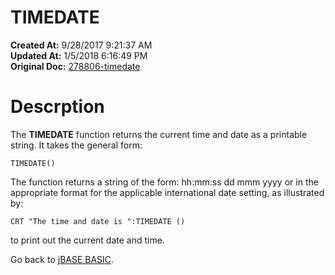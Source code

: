 # TIMEDATE

**Created At:** 9/28/2017 9:21:37 AM  
**Updated At:** 1/5/2018 6:16:49 PM  
**Original Doc:** [278806-timedate](https://docs.jbase.com/36868-jbase-basic/278806-timedate)  


# Descrption

The **TIMEDATE** function returns the current time and date as a printable string. It takes the general form:

```
TIMEDATE()
```



The function returns a string of the form: hh:mm:ss dd mmm yyyy or in the appropriate format for the applicable international date setting, as illustrated by:

```
CRT "The time and date is ":TIMEDATE ()
```

to print out the current date and time.



Go back to [jBASE BASIC](263498-jbase-basic).
